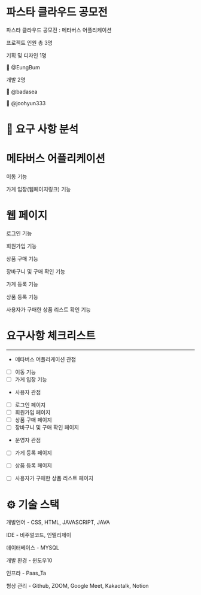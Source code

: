 # 파스타 클라우드 공모전

파스타 클라우드 공모전 : 메타버스 어플리케이션

프로젝트 인원 총 3명


기획 및 디자인 1명


👨 @EungBum


개발 2명

👨 @badasea

👨 @joohyun333




# 📌 요구 사항 분석

# 메타버스 어플리케이션

이동 기능

가게 입장(웹페이지링크) 기능

# 웹 페이지

로그인 기능

회원가입 기능

상품 구매 기능

장바구니 및 구매 확인 기능

가게 등록 기능

상품 등록 기능

사용자가 구매한 상품 리스트 확인 기능

# 요구사항 체크리스트

---

- 메타버스 어플리케이션 관점
- [ ]  이동 기능
- [ ]  가게 입장 기능

- 사용자 관점
- [ ]  로그인 페이지
- [ ]  회원가입 페이지
- [ ]  상품 구매 페이지
- [ ]  장바구니 및 구매 확인 페이지

- 운영자 관점
- [ ]  가게 등록 페이지
- [ ]  상품 등록 페이지
- [ ]  사용자가 구매한 상품 리스트 페이지


# ⚙ 기술 스택 

개발언어 - CSS, HTML, JAVASCRIPT, JAVA

IDE - 비주얼코드, 인텔리제이

데이터베이스 - MYSQL

개발 환경 - 윈도우10

인프라 - Paas_Ta

형상 관리 - Github, ZOOM, Google Meet, Kakaotalk, Notion
